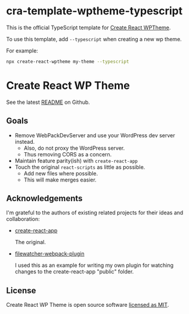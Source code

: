 # cra-template-wptheme-typescript

This is the official TypeScript template for [Create React WPTheme](https://github.com/devloco/create-react-wptheme).

To use this template, add `--typescript` when creating a new wp theme.

For example:

```sh
npx create-react-wptheme my-theme --typescript
```

# Create React WP Theme

See the latest [README](https://github.com/devloco/create-react-wptheme) on Github.

## Goals

-   Remove WebPackDevServer and use your WordPress dev server instead.
    -   Also, do not proxy the WordPress server.
    -   Thus removing CORS as a concern.
-   Maintain feature parity(ish) with `create-react-app`
-   Touch the original `react-scripts` as little as possible.
    -   Add new files where possible.
    -   This will make merges easier.

## Acknowledgements

I'm grateful to the authors of existing related projects for their ideas and collaboration:

-   [create-react-app](https://github.com/facebook/create-react-app)

    The original.

-   [filewatcher-webpack-plugin](https://www.npmjs.com/package/filewatcher-webpack-plugin)

    I used this as an example for writing my own plugin for watching changes to the create-react-app "public" folder.

## License

Create React WP Theme is open source software [licensed as MIT](https://github.com/devloco/create-react-wptheme/blob/master/LICENSE).
